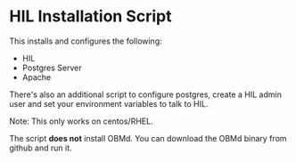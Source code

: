 # HIL Installation Script

This installs and configures the following:

* HIL
* Postgres Server
* Apache

There's also an additional script to configure postgres, create a HIL admin user and set your environment
variables to talk to HIL.

Note: This only works on centos/RHEL.

The script **does not** install OBMd. You can download the OBMd binary from github and run it.

